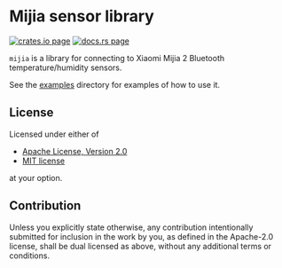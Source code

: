 # Mijia sensor library

[![crates.io page](https://img.shields.io/crates/v/mijia.svg)](https://crates.io/crates/mijia)
[![docs.rs page](https://docs.rs/mijia/badge.svg)](https://docs.rs/mijia)

`mijia` is a library for connecting to Xiaomi Mijia 2 Bluetooth temperature/humidity sensors.

See the [examples](examples/) directory for examples of how to use it.

## License

Licensed under either of

- [Apache License, Version 2.0](http://www.apache.org/licenses/LICENSE-2.0)
- [MIT license](http://opensource.org/licenses/MIT)

at your option.

## Contribution

Unless you explicitly state otherwise, any contribution intentionally submitted for inclusion in the
work by you, as defined in the Apache-2.0 license, shall be dual licensed as above, without any
additional terms or conditions.
